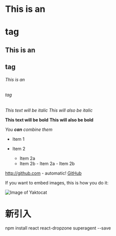 # This is an <h1> tag

## This is an <h2> tag

###### This is an <h6>tag

*This text will be italic*
_This will also be italic_

**This text will be bold**
**This will also be bold**

_You **can** combine them_

- Item 1
- Item 2

  - Item 2a
  - Item 2b - Item 2a - Item 2b

http://github.com - automatic!
[GitHub](http://github.com)

If you want to embed images, this is how you do it:

![Image of Yaktocat](https://octodex.github.com/images/yaktocat.png)

# 新引入

npm install react react-dropzone superagent --save

